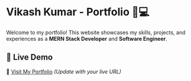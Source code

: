 # Vikash Kumar - Portfolio 🎨💻  

Welcome to my portfolio! This website showcases my skills, projects, and experiences as a **MERN Stack Developer** and **Software Engineer**.  

## 🚀 Live Demo  

🔗 [Visit My Portfolio](#) _(Update with your live URL)_
